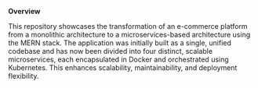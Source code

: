**Overview**

This repository showcases the transformation of an e-commerce platform from a monolithic architecture to a microservices-based architecture using the MERN stack. The application was initially built as a single, unified codebase and has now been divided into four distinct, scalable microservices, each encapsulated in Docker and orchestrated using Kubernetes. This enhances scalability, maintainability, and deployment flexibility.
